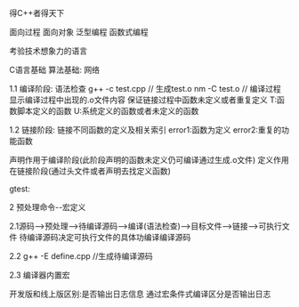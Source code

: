 得C++者得天下

面向过程
面向对象
泛型编程
函数式编程

考验技术想象力的语言

C语言基础
算法基础: 
网络

1.1 编译阶段: 语法检查 
g++ -c test.cpp // 生成test.o
nm -C test.o // 编译过程 显示编译过程中出现的.o文件内容
                保证链接过程中函数未定义或者重复定义
                T:函数脚本定义的函数
                U:系统定义的函数或者未定义的函数

1.2 链接阶段:
链接不同函数的定义及相关索引
error1:函数为定义
error2:重复的功能函数

声明作用于编译阶段(此阶段声明的函数未定义仍可编译通过生成.o文件)
定义作用在链接阶段(通过头文件或者声明去找定义函数)





gtest:


2 预处理命令--宏定义

2.1源码-->预处理-->待编译源码-->编译(语法检查)-->目标文件-->链接-->可执行文件
待编译源码决定可执行文件的具体功编译编译源码

2.2 g++ -E define.cpp //生成待编译源码

2.3 编译器内置宏


开发版和线上版区别:是否输出日志信息
通过宏条件式编译区分是否输出日志




